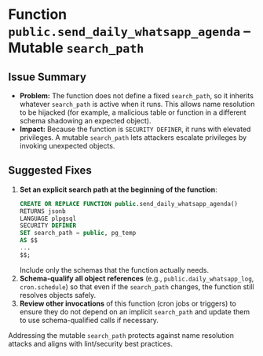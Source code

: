 # Function `public.send_daily_whatsapp_agenda` – Mutable `search_path`

## Issue Summary
- **Problem:** The function does not define a fixed `search_path`, so it inherits whatever `search_path` is active when it runs. This allows name resolution to be hijacked (for example, a malicious table or function in a different schema shadowing an expected object).
- **Impact:** Because the function is `SECURITY DEFINER`, it runs with elevated privileges. A mutable `search_path` lets attackers escalate privileges by invoking unexpected objects.

## Suggested Fixes
1. **Set an explicit search path at the beginning of the function**:
   ```sql
   CREATE OR REPLACE FUNCTION public.send_daily_whatsapp_agenda()
   RETURNS jsonb
   LANGUAGE plpgsql
   SECURITY DEFINER
   SET search_path = public, pg_temp
   AS $$
   ...
   $$;
   ```
   Include only the schemas that the function actually needs.
2. **Schema-qualify all object references** (e.g., `public.daily_whatsapp_log`, `cron.schedule`) so that even if the `search_path` changes, the function still resolves objects safely.
3. **Review other invocations** of this function (cron jobs or triggers) to ensure they do not depend on an implicit `search_path` and update them to use schema-qualified calls if necessary.

Addressing the mutable `search_path` protects against name resolution attacks and aligns with lint/security best practices.
